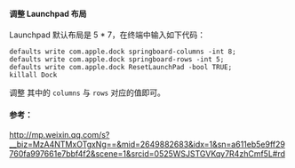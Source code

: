 #### 调整 Launchpad 布局
Launchpad 默认布局是 5 * 7，在终端中输入如下代码：
```
defaults write com.apple.dock springboard-columns -int 8; 
defaults write com.apple.dock springboard-rows -int 5; 
defaults write com.apple.dock ResetLaunchPad -bool TRUE; 
killall Dock
```
调整 其中的 `columns` 与 `rows` 对应的值即可。
#### 参考：
<http://mp.weixin.qq.com/s?__biz=MzA4NTMxOTgxNg==&mid=2649882683&idx=1&sn=a611eb5e9ff29760fa997661e7bbf4f2&scene=1&srcid=0525WSJSTGVKqy7R4zhCmf5L#rd>